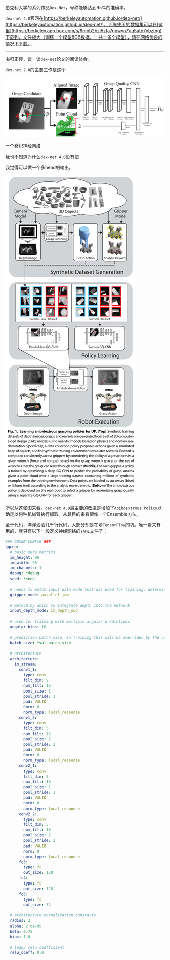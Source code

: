 伯克利大学的系列作品`Dex-Net`，号称能够达到95%的准确率。

`dex-net 4.0`官网在[https://berkeleyautomation.github.io/dex-net/](https://berkeleyautomation.github.io/dex-net/)，训练使用的数据集可以在[这里](https://berkeley.app.box.com/s/6mnb2bzi5zfa7qpwyn7uq5atb7vbztng)下载到，文件极大（训练一个模型8GB数据，一共十多个模型），请在网络优良的情况下下载。

---

书归正传，谈一谈`dex-net`论文的阅读体会。

`dex-net 2.0`的主要工作是这个

![image-20211118015402381](media/sendmail/image-20211118015402381.png)

一个卷积神经网络

我也不知道为什么`dex-net 4.0`没有把



我觉得可以做一个多head的输出。

![image-20211118014501533](media/sendmail/image-20211118014501533.png)

所以从这张图来看，`dex-net 4.0`最主要的改进是增加了`Abibdextrous Policy`以确定以何种机械臂执行抓取。从其目的来看很像一个Ensemble方法。

至于代码，洋洋洒洒几千行代码，大部分却是在填`TensorFlow`的坑。唯一看来有用的，就只有以下一段定义神经网络的`YAML`文件了：

```yaml
### GQCNN CONFIG ###
gqcnn:
  # basic data metrics
  im_height: 96
  im_width: 96
  im_channels: 1
  debug: *debug
  seed: *seed

  # needs to match input data mode that was used for training, determines the pose dimensions for the network
  gripper_mode: parallel_jaw

  # method by which to integrate depth into the network
  input_depth_mode: im_depth_sub
  
  # used for training with multiple angular predictions
  angular_bins: 16

  # prediction batch size, in training this will be overriden by the val_batch_size in the optimizer's config file
  batch_size: *val_batch_size

  # architecture
  architecture:
    im_stream:
      conv1_1:
        type: conv
        filt_dim: 9
        num_filt: 16
        pool_size: 1
        pool_stride: 1
        pad: VALID
        norm: 0
        norm_type: local_response
      conv1_2:
        type: conv
        filt_dim: 5
        num_filt: 16
        pool_size: 2
        pool_stride: 2
        pad: VALID
        norm: 0
        norm_type: local_response
      conv2_1:
        type: conv
        filt_dim: 5
        num_filt: 16
        pool_size: 1
        pool_stride: 1
        pad: VALID
        norm: 0
        norm_type: local_response
      conv2_2:
        type: conv
        filt_dim: 5
        num_filt: 16
        pool_size: 2
        pool_stride: 2
        pad: VALID
        norm: 0
        norm_type: local_response
      fc3:
        type: fc
        out_size: 128
      fc4:
        type: fc
        out_size: 128
      fc5:
        type: fc
        out_size: 32

  # architecture normalization constants
  radius: 2
  alpha: 2.0e-05
  beta: 0.75
  bias: 1.0

  # leaky relu coefficient
  relu_coeff: 0.0

```

